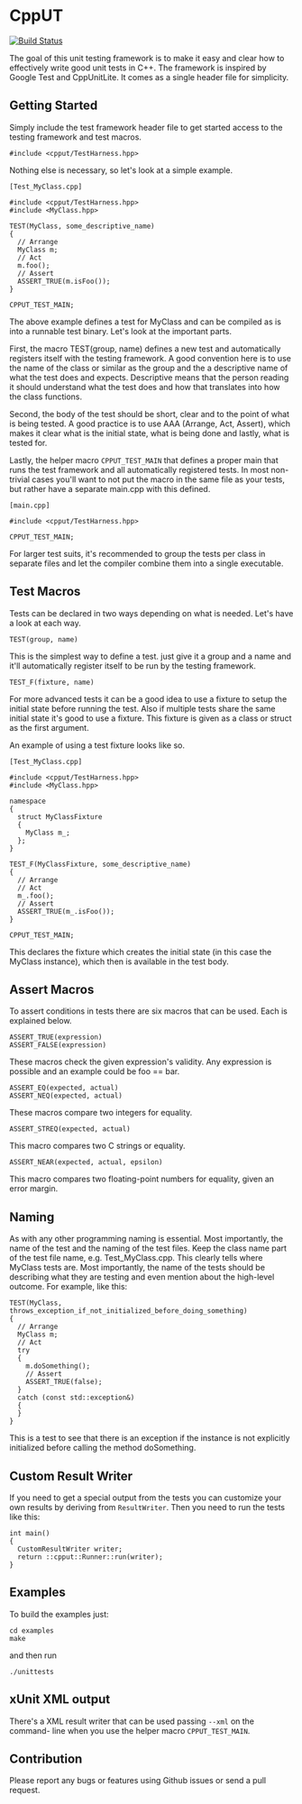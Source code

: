 CppUT
=====

[![Build Status](https://travis-ci.org/murrekatt/cpput.svg?branch=master)](https://travis-ci.org/murrekatt/cpput)

The goal of this unit testing framework is to make it easy and clear how to
effectively write good unit tests in C++. The framework is inspired by Google
Test and CppUnitLite. It comes as a single header file for simplicity.


Getting Started
---------------

Simply include the test framework header file to get started access to the
testing framework and test macros.

    #include <cpput/TestHarness.hpp>

Nothing else is necessary, so let's look at a simple example.

    [Test_MyClass.cpp]

    #include <cpput/TestHarness.hpp>
    #include <MyClass.hpp>

    TEST(MyClass, some_descriptive_name)
    {
      // Arrange
      MyClass m;
      // Act
      m.foo();
      // Assert
      ASSERT_TRUE(m.isFoo());
    }

    CPPUT_TEST_MAIN;

The above example defines a test for MyClass and can be compiled as is into a
runnable test binary. Let's look at the important parts.

First, the macro TEST(group, name) defines a new test and automatically 
registers itself with the testing framework. A good convention here is to 
use the name of the class or similar as the group and the a descriptive name 
of what the test does and expects. Descriptive means that the person reading
it should understand what the test does and how that translates into how the
class functions.

Second, the body of the test should be short, clear and to the point of what
is being tested. A good practice is to use AAA (Arrange, Act, Assert), which
makes it clear what is the initial state, what is being done and lastly, what
is tested for.

Lastly, the helper macro `CPPUT_TEST_MAIN` that defines a proper main that runs
the test framework and all automatically registered tests. In most non-trivial 
cases you'll want to not put the macro in the same file as your tests, but 
rather have a separate main.cpp with this defined.

    [main.cpp]

    #include <cpput/TestHarness.hpp>

    CPPUT_TEST_MAIN;

For larger test suits, it's recommended to group the tests per class in separate
files and let the compiler combine them into a single executable.


Test Macros
-----------

Tests can be declared in two ways depending on what is needed. Let's have a 
look at each way.

    TEST(group, name)

This is the simplest way to define a test. just give it a group and a name
and it'll automatically register itself to be run by the testing framework.

    TEST_F(fixture, name)

For more advanced tests it can be a good idea to use a fixture to setup the
initial state before running the test. Also if multiple tests share the same
initial state it's good to use a fixture. This fixture is given as a class or
struct as the first argument.

An example of using a test fixture looks like so.

    [Test_MyClass.cpp]

    #include <cpput/TestHarness.hpp>
    #include <MyClass.hpp>

    namespace
    {
      struct MyClassFixture
      {
        MyClass m_;
      };
    }

    TEST_F(MyClassFixture, some_descriptive_name)
    {
      // Arrange
      // Act
      m_.foo();
      // Assert
      ASSERT_TRUE(m_.isFoo());
    }

    CPPUT_TEST_MAIN;

This declares the fixture which creates the initial state (in this case the
MyClass instance), which then is available in the test body.


Assert Macros
-------------

To assert conditions in tests there are six macros that can be used. Each is
explained below.

    ASSERT_TRUE(expression)
    ASSERT_FALSE(expression)

These macros check the given expression's validity. Any expression is possible
and an example could be foo == bar.

    ASSERT_EQ(expected, actual)
    ASSERT_NEQ(expected, actual)

These macros compare two integers for equality.

    ASSERT_STREQ(expected, actual)

This macro compares two C strings or equality.

    ASSERT_NEAR(expected, actual, epsilon)

This macro compares two floating-point numbers for equality, given an error
margin.


Naming
------

As with any other programming naming is essential. Most importantly, the name
of the test and the naming of the test files. Keep the class name part of the
test file name, e.g. Test_MyClass.cpp. This clearly tells where MyClass tests
are. Most importantly, the name of the tests should be describing what they 
are testing and even mention about the high-level outcome. For example, like
this:

    TEST(MyClass, throws_exception_if_not_initialized_before_doing_something)
    {
      // Arrange
      MyClass m;
      // Act
      try
      {
        m.doSomething();
        // Assert
        ASSERT_TRUE(false);
      }
      catch (const std::exception&)
      {
      }
    }

This is a test to see that there is an exception if the instance is not
explicitly initialized before calling the method doSomething.


Custom Result Writer
--------------------

If you need to get a special output from the tests you can customize
your own results by deriving from `ResultWriter`. Then you need to
run the tests like this:

    int main()
    {
      CustomResultWriter writer;
      return ::cpput::Runner::run(writer);
    }


Examples
--------

To build the examples just:

    cd examples
    make

and then run

    ./unittests


xUnit XML output
----------------

There's a XML result writer that can be used passing `--xml` on the command-
line when you use the helper macro `CPPUT_TEST_MAIN`.


Contribution
------------

Please report any bugs or features using Github issues or send a pull request.
